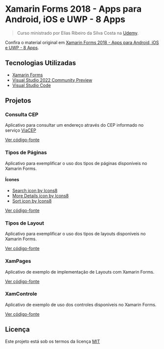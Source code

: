 # Xamarin Forms 2018 - Apps para Android, iOS e UWP - 8 Apps

> Curso ministrado por Elias Ribeiro da Silva Costa na [Udemy](https://www.udemy.com).

Confira o material original em [Xamarin Forms 2018 - Apps para Android, iOS e UWP - 8 Apps](https://www.udemy.com/course/xamarin-forms-2018-apps-para-android-ios-e-uwp-8-apps).

## Tecnologias Utilizadas

- [Xamarin Forms](https://github.com/xamarin/Xamarin.Forms)
- [Visual Studio 2022 Community Preview](https://visualstudio.microsoft.com/pt-br/vs/preview/)
- [Visual Studio Code](https://code.visualstudio.com/)

## Projetos

### Consulta CEP

Aplicativo para consultar um endereço através do CEP informado no serviço [ViaCEP](http://viacep.com.br/)

[Ver código-fonte](ConsultaCep)

### Tipos de Páginas

Aplicativo para exemplificar o uso dos tipos de páginas disponíveis no Xamarin Forms.

#### Ícones

- [Search icon by Icons8](https://icons8.com/icon/82712/search)
- [More Details icon by Icons8](https://icons8.com/icon/105609/more-details)
- [Sort icon by Icons8](https://icons8.com/icon/100654/sort)

[Ver código-fonte](TiposPaginas)

### Tipos de Layout

Aplicativo para exemplificar o uso dos tipos de layouts disponíveis no Xamarin Forms.

[Ver código-fonte](Layouts)

### XamPages

Aplicativo de exemplo de implementação de Layouts com Xamarin Forms.

[Ver código-fonte](XamPages)

### XamControle

Aplicativo de exemplo de uso dos controles disponíveis no Xamarin Forms.

[Ver código-fonte](XamControle)

## Licença

Este projeto está sob os termos da licença [MIT](LICENSE)

